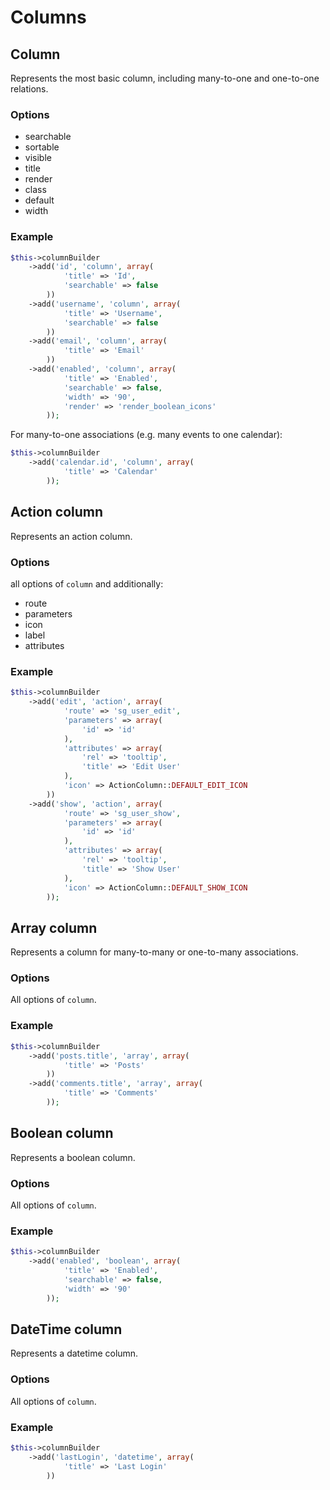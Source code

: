 # Columns

## Column

Represents the most basic column, including many-to-one and one-to-one relations.

### Options

- searchable
- sortable
- visible
- title
- render
- class
- default
- width

### Example

``` php
$this->columnBuilder
    ->add('id', 'column', array(
            'title' => 'Id',
            'searchable' => false
        ))
    ->add('username', 'column', array(
            'title' => 'Username',
            'searchable' => false
        ))
    ->add('email', 'column', array(
            'title' => 'Email'
        ))
    ->add('enabled', 'column', array(
            'title' => 'Enabled',
            'searchable' => false,
            'width' => '90',
            'render' => 'render_boolean_icons'
        ));
```

For many-to-one associations (e.g. many events to one calendar):

``` php
$this->columnBuilder
    ->add('calendar.id', 'column', array(
            'title' => 'Calendar'
        ));
```

## Action column

Represents an action column.

### Options

all options of `column` and additionally:

- route
- parameters
- icon
- label
- attributes

### Example

``` php
$this->columnBuilder
    ->add('edit', 'action', array(
            'route' => 'sg_user_edit',
            'parameters' => array(
                'id' => 'id'
            ),
            'attributes' => array(
                'rel' => 'tooltip',
                'title' => 'Edit User'
            ),
            'icon' => ActionColumn::DEFAULT_EDIT_ICON
        ))
    ->add('show', 'action', array(
            'route' => 'sg_user_show',
            'parameters' => array(
                'id' => 'id'
            ),
            'attributes' => array(
                'rel' => 'tooltip',
                'title' => 'Show User'
            ),
            'icon' => ActionColumn::DEFAULT_SHOW_ICON
        ));
```

## Array column

Represents a column for many-to-many or one-to-many associations.

### Options

All options of `column`.

### Example

``` php
$this->columnBuilder
    ->add('posts.title', 'array', array(
            'title' => 'Posts'
        ))
    ->add('comments.title', 'array', array(
            'title' => 'Comments'
        ));
```

## Boolean column

Represents a boolean column.

### Options

All options of `column`.

### Example

``` php
$this->columnBuilder
    ->add('enabled', 'boolean', array(
            'title' => 'Enabled',
            'searchable' => false,
            'width' => '90'
        ));
```

## DateTime column

Represents a datetime column.

### Options

All options of `column`.

### Example

``` php
$this->columnBuilder
    ->add('lastLogin', 'datetime', array(
            'title' => 'Last Login'
        ))
```